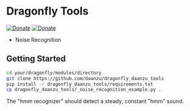 # Dragonfly Tools

[![Donate](https://img.shields.io/badge/donate-PayPal-green.svg)](https://paypal.me/daanzu)
[![Donate](https://img.shields.io/badge/donate-Patreon-orange.svg)](https://www.patreon.com/daanzu)

* Noise Recognition

## Getting Started

```bash
cd your/dragonfly/modules/directory
git clone https://github.com/daanzu/dragonfly_daanzu_tools
pip install -r dragonfly_daanzu_tools/requirements.txt
cp dragonfly_daanzu_tools/_noise_recognition_example.py .
```

The "hmm recognizer" should detect a steady, constant "hmm" sound.

